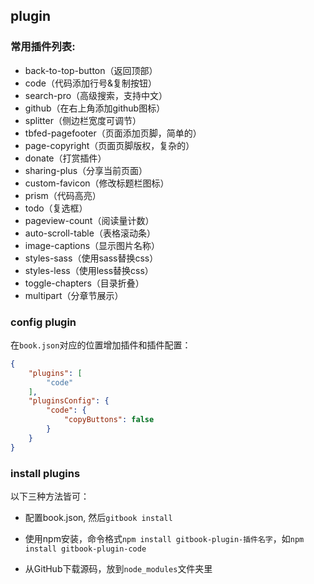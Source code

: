 ## plugin

### 常用插件列表:
- back-to-top-button（返回顶部）
- code（代码添加行号&复制按钮）
- search-pro（高级搜索，支持中文）
- github（在右上角添加github图标）
- splitter（侧边栏宽度可调节）
- tbfed-pagefooter（页面添加页脚，简单的）
- page-copyright（页面页脚版权，复杂的）
- donate（打赏插件）
- sharing-plus（分享当前页面）
- custom-favicon（修改标题栏图标）
- prism（代码高亮）
- todo（复选框）
- pageview-count（阅读量计数）
- auto-scroll-table（表格滚动条）
- image-captions（显示图片名称）
- styles-sass（使用sass替换css）
- styles-less（使用less替换css）
- toggle-chapters（目录折叠）
- multipart（分章节展示）

### config plugin

在`book.json`对应的位置增加插件和插件配置：

```json
{
    "plugins": [
        "code"
    ],
    "pluginsConfig": {
        "code": {
            "copyButtons": false
        }
    }
}
```

### install plugins

以下三种方法皆可：

- 配置book.json, 然后`gitbook install`

- 使用npm安装，命令格式`npm install gitbook-plugin-插件名字`，如`npm install gitbook-plugin-code`

- 从GitHub下载源码，放到`node_modules`文件夹里
